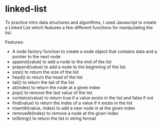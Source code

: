 # linked-list

To practice intro data structures and algorithms, I used Javascript to create a Linked List which features a few different functions for manipulating the list.

Features:
- A node factory function to create a node object that contains data and a pointer to the next node
- append(value) to add a node to the end of the list
- prepend(value) to add a node to the beginning of the list
- size() to return the size of the list
- head() to return the head of the list
- tail() to return the tail of the list
- at(index) to return the node at a given index
- pop() to remove the last value of the list
- contains(value) to return true if a value exists in the list and false if not
- find(value) to return the index of a value if it exists in the list
- insertAt(value, index) to add a new node in at the given index
- removeAt(index) to remove a node at the given index
- toString() to return the list in string format